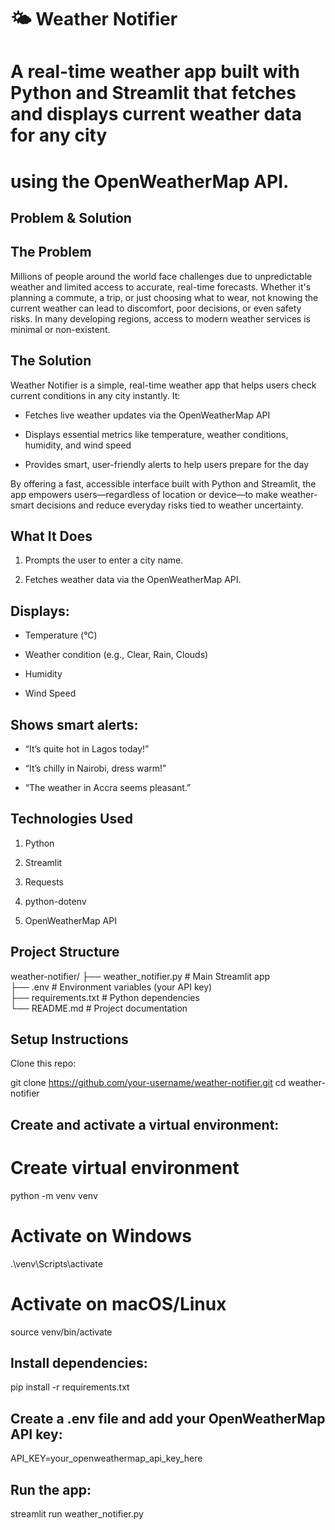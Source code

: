 # 🌤️ Weather Notifier

# A real-time weather app built with Python and Streamlit that fetches and displays current weather data for any city   
# using the OpenWeatherMap API.

## Problem & Solution

## The Problem

Millions of people around the world face challenges due to unpredictable weather and limited access to accurate, real-time forecasts. Whether it's planning a commute, a trip, or just choosing what to wear, not knowing the current weather can lead to discomfort, poor decisions, or even safety risks. In many developing regions, access to modern weather services is minimal or non-existent.

##  The Solution

Weather Notifier is a simple, real-time weather app that helps users check current conditions in any city instantly. It:

- Fetches live weather updates via the OpenWeatherMap API

- Displays essential metrics like temperature, weather conditions, humidity, and wind speed

- Provides smart, user-friendly alerts to help users prepare for the day

By offering a fast, accessible interface built with Python and Streamlit, the app empowers users—regardless of location or device—to make weather-smart decisions and reduce everyday risks tied to weather uncertainty.

## What It Does

1. Prompts the user to enter a city name.

2. Fetches weather data via the OpenWeatherMap API.

## Displays:

- Temperature (°C)

- Weather condition (e.g., Clear, Rain, Clouds)

- Humidity

- Wind Speed

## Shows smart alerts:

-  “It’s quite hot in Lagos today!”

- “It’s chilly in Nairobi, dress warm!”

- “The weather in Accra seems pleasant.”

## Technologies Used

1. Python

2. Streamlit

3. Requests

4. python-dotenv

5. OpenWeatherMap API

## Project Structure

weather-notifier/
├── weather_notifier.py       # Main Streamlit app  
├── .env                      # Environment variables (your API key)  
├── requirements.txt          # Python dependencies  
└── README.md                 # Project documentation

## Setup Instructions

Clone this repo:

git clone https://github.com/your-username/weather-notifier.git
cd weather-notifier

##  Create and activate a virtual environment:

# Create virtual environment
python -m venv venv

# Activate on Windows
.\venv\Scripts\activate

# Activate on macOS/Linux
source venv/bin/activate

## Install dependencies:
pip install -r requirements.txt

## Create a .env file and add your OpenWeatherMap API key:
API_KEY=your_openweathermap_api_key_here

## Run the app:
streamlit run weather_notifier.py